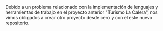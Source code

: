Debido a un problema relacionado con la implementación de lenguajes y herramientas de trabajo en el proyecto anterior "Turísmo La Calera", nos vimos obligados a crear otro proyecto desde cero y con el este nuevo repositorio.
